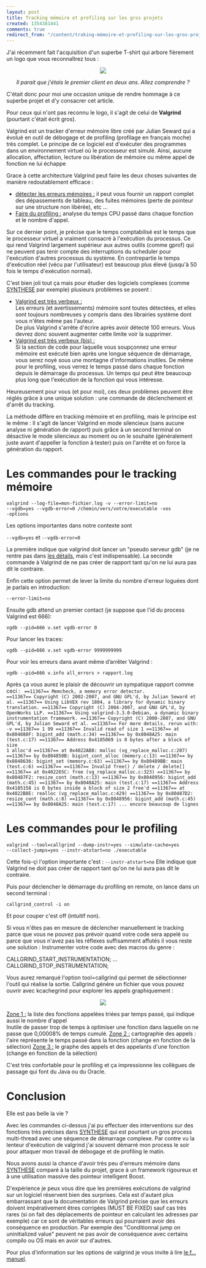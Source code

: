 ```yaml
---
layout: post
title: Tracking mémoire et profiling sur les gros projets
created: 1354381441
comments: true
redirect_from: "/content/traking-mémoire-et-profiling-sur-les-gros-projets/"
---
```

J'ai récemment fait l'acquisition d'un superbe T-shirt qui arbore fièrement un logo que vous reconnaîtrez tous :

<center><img src="http://xavierraffin.com/sites/xavierraffin.com/files/valgrind-man.png" />

<i>Il parait que j'étais le premier client en deux ans. Allez comprendre ?</i></center>

C'était donc pour moi une occasion unique de rendre hommage à ce superbe projet et d'y consacrer cet article.

Pour ceux qui n'ont pas reconnu le logo, il s'agit de celui de <b>Valgrind</b> (pourtant c'était écrit gros).

Valgrind est un tracker d'erreur mémoire libre créé par Julian Seward qui a évolué en outil de débogage et de profiling (profilage en français moche) très complet.
Le principe de ce logiciel est d'exécuter des programmes dans un environnement virtuel où le processeur est simulé.
Ainsi, aucune allocation, affectation, lecture ou libération de mémoire ou même appel de fonction ne lui échappe

Grace à cette architecture Valgrind peut faire les deux choses suivantes de manière redoutablement efficace :
<ul>
<li><u>détecter les erreurs mémoires :</u> il peut vous fournir un rapport complet des dépassements de tableau, des fuites mémoires (perte de pointeur sur une structure non libérée), etc ...</li>
<li><u>Faire du profiling :</u> analyse du temps CPU passé dans chaque fonction et le nombre d'appel.</li>
</ul>

Sur ce dernier point, je précise que le temps comptabilisé est le temps que le processeur virtuel a vraiment consacré à l'exécution du processus.
Ce qui rend Valgrind largement supérieur aux autres outils (comme gprof) qui ne peuvent pas tenir compte des interruptions du scheduler pour l'exécution d'autres processus du système.
En contrepartie le temps d'exécution réel (vécu par l'utilisateur) est beaucoup plus élevé (jusqu'à 50 fois le temps d'exécution normal).

C'est bien joli tout ça mais pour étudier des logiciels complexes (comme <a href="https://extranet.rcsmobility.com/projects/synthese/wiki">SYNTHESE</a> par exemple) plusieurs problèmes se posent :
<ul>
<li><u>Valgrind est très verbeux :</u><br />
Les erreurs (et avertissements) mémoire sont toutes détectées, et elles sont toujours nombreuses y compris dans des librairies système dont vous n'êtes même pas l'auteur.<br />
De plus Valgrind s'arrête d'écrire après avoir détecté 100 erreurs. Vous devrez donc souvent augmenter cette limite voir la supprimer.
</li>
<li><u>Valgrind est très verbeux (bis) :</u><br />
Si la section de code pour laquelle vous soupçonnez une erreur mémoire est exécuté bien après une longue séquence de démarrage, vous serez noyé sous une montagne d'informations inutiles.
De même pour le profiling, vous verrez le temps passé dans chaque fonction depuis le démarrage du processus. Un temps qui peut être beaucoup plus long que l'exécution de la fonction qui vous intéresse. 
</li>
</ul>

Heureusement pour vous (et pour moi), ces deux problèmes peuvent être réglés grâce à une unique solution : une commande de déclenchement et d'arrêt du tracking.

La méthode diffère en tracking mémoire et en profiling, mais le principe est le même :
Il s'agit de lancer Valgrind en mode silencieux (sans aucune analyse ni génération de rapport) puis grâce à un second terminal on désactive le mode silencieux au moment ou on le souhaite (généralement juste avant d'appeller la fonction à tester) puis on l'arrête et on force la génération du rapport.

<h1>Les commandes pour le tracking mémoire</h1>

<code>valgrind --log-file=mon-fichier.log -v --error-limit=no --vgdb=yes --vgdb-error=0  /chemin/vers/votre/executable -vos -options</code>
 
Les options importantes dans notre contexte sont

<code>--vgdb=yes</code> et <code>--vgdb-error=0</code>

La première indique que valgrind doit lancer un "pseudo serveur gdb" (je ne rentre pas dans <a href="http://valgrind.org/docs/manual/manual-core-adv.html#manual-core-adv.gdbserver">les détails</a>, mais c'est indispensable).
La seconde commande à Valgrind de ne pas créer de rapport tant qu'on ne lui aura pas dit le contraire.

Enfin cette option permet de lever la limite du nombre d'erreur loguées dont je parlais en introduction:

<code>--error-limit=no</code>

Ensuite gdb attend un premier contact (je suppose que l'id du process Valgrind est 666):

<code>vgdb --pid=666 v.set vgdb-error 0</code>

Pour lancer les traces:

<code>vgdb --pid=666 v.set vgdb-error 9999999999</code>

Pour voir les erreurs dans avant même d’arrêter Valgrind :

<code>vgdb --pid=666 v.info all_errors > rapport.log</code>

Après ça vous aurez le plaisir de découvrir un sympatique rapport comme ceci :
<code>
==11367== Memcheck, a memory error detector.
==11367== Copyright (C) 2002-2007, and GNU GPL'd, by Julian Seward et al.
==11367== Using LibVEX rev 1804, a library for dynamic binary translation.
==11367== Copyright (C) 2004-2007, and GNU GPL'd, by OpenWorks LLP.
==11367== Using valgrind-3.3.0-Debian, a dynamic binary instrumentation framework.
==11367== Copyright (C) 2000-2007, and GNU GPL'd, by Julian Seward et al.
==11367== For more details, rerun with: -v
==11367== 
1
99
==11367== Invalid read of size 1
==11367==    at 0x804888F: bigint_add (math.c:34)
==11367==    by 0x8048A25: main (test.c:17)
==11367==  Address 0x4185069 is 0 bytes after a block of size 1 alloc'd
==11367==    at 0x4022AB8: malloc (vg_replace_malloc.c:207)
==11367==    by 0x804850B: bigint_cont_alloc (memory.c:13)
==11367==    by 0x8048636: bigint_set (memory.c:63)
==11367==    by 0x80489BB: main (test.c:6)
==11367== 
==11367== Invalid free() / delete / delete[]
==11367==    at 0x402265C: free (vg_replace_malloc.c:323)
==11367==    by 0x80487F2: resize_cont (math.c:13)
==11367==    by 0x8048956: bigint_add (math.c:45)
==11367==    by 0x8048A25: main (test.c:17)
==11367==  Address 0x4185158 is 0 bytes inside a block of size 2 free'd
==11367==    at 0x4022B8E: realloc (vg_replace_malloc.c:429)
==11367==    by 0x80487D2: resize_cont (math.c:8)
==11367==    by 0x8048956: bigint_add (math.c:45)
==11367==    by 0x8048A25: main (test.c:17)
...
encore beaucoup de lignes
</code>

<h1>Les commandes pour le profiling</h1>

<code>valgrind --tool=callgrind --dump-instr=yes --simulate-cache=yes --collect-jumps=yes --instr-atstart=no ./executable</code>

Cette fois-çi l'option importante c'est :
<code>--instr-atstart=no</code>
Elle indique que Valgrind ne doit pas créer de rapport tant qu'on ne lui aura pas dit le contraire.

Puis pour déclencher le démarrage du profiling en remote, on lance dans un second terminal :

<code>callgrind_control -i on</code>

Et pour couper c'est off (intuitif non).

Si vous n'êtes pas en mesure de déclencher manuellement le tracking parce que vous ne pouvez pas prévoir quand votre code sera appelé ou parce que vous n'avez pas les réflexes suffisamment affutés il vous reste une solution :
Instrumenter votre code avec des macros du genre :

<cpp>
CALLGRIND_START_INSTRUMENTATION;
...
CALLGRIND_STOP_INSTRUMENTATION;
</cpp>

Vous aurez remarqué l'option tool=callgrind qui permet de sélectionner l'outil qui réalise la sortie.
Callgrind génére un fichier que vous pouvez ouvrir avec kcachegrind pour explorer les appels graphiquement :

<center><img src="http://xavierraffin.com/sites/xavierraffin.com/files/callgrind.png" /></center>

<u>Zone 1 :</u> la liste des fonctions appelées triées par temps passé, qui indique aussi le nombre d'appel<br>
Inutile de passer trop de temps à optimiser une fonction dans laquelle on ne passe que 0,00008% de temps cumulé.
<u>Zone 2 :</u> cartographie des appels : l'aire représente le temps passé dans la fonction (change en fonction de la sélection)
<u>Zone 3 :</u> le graphe des appels et des appelants d'une fonction (change en fonction de la sélection) 

C'est très confortable pour le profiling et ça impressionne les collègues de passage qui font du Java ou du Oracle.

<h1>Conclusion</h1>

Elle est pas belle la vie ?

Avec les commandes ci-dessus j'ai pu effectuer des interventions sur des fonctions très précises dans <a href="https://extranet.rcsmobility.com/projects/synthese/wiki">SYNTHESE</a> qui est pourtant un gros process multi-thread avec une séquence de démarrage complexe.
Par contre vu la lenteur d'exécution de valgrind j'ai souvent démarré mon process le soir pour attaquer mon travail de débogage et de profiling le matin.

Nous avons aussi la chance d'avoir très peu d'erreurs mémoire dans <a href="https://extranet.rcsmobility.com/projects/synthese/wiki">SYNTHESE</a> comparé à la taille du projet, grace à un framework rigoureux et à une utilisation massive des pointeur intelligent Boost.

D'expérience je peux vous dire que les premières exécutions de valgrind sur un logiciel réservent bien des surprises.
Cela est d'autant plus embarrassant que la documentation de Valgrind précise que les erreurs doivent impérativement êtres corrigées (MUST BE FIXED) sauf cas très rares (si on fait des déplacements de pointeur en calculant les adresses par exemple) car ce sont de véritables erreurs qui pourraient avoir des conséquence en production.
Par exemple des "Conditionnal jump on uninitialized value" peuvent ne pas avoir de conséquence avec certains compilo ou OS mais en avoir sur d'autres.

Pour plus d'information sur les options de valgrind je vous invite à lire <a href="http://valgrind.org/docs/manual/manual.html">le f... manuel</a>.
